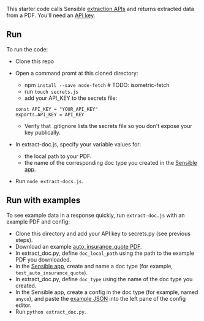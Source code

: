 This starter code calls Sensible [extraction APIs](https://docs.sensible.so/reference#extract-data-from-a-document) and returns extracted data from a PDF. You'll need an [API key](https://www.sensible.so/get-early-access).


Run
---
To run the code:

- Clone this repo
- Open a command promt at this cloned directory:
  - npm `install --save node-fetch` # TODO: isometric-fetch
  - run `touch secrets.js`
  - add your API_KEY to the secrets file:
  ```
  const API_KEY = "YOUR_API_KEY"
  exports.API_KEY = API_KEY
  ```

  - Verify that .gitignore lists the secrets file so you don't expose your key publically.
- In extract-doc.js, specify your variable values for:
  - the local path to your PDF.
  - the name of the corresponding doc type you created in the [Sensible app](https://app.sensible.so/).
- Run `node extract-docs.js`. 

Run with examples
----

To see example data in a response quickly, run `extract-doc.js` with an example PDF and config:

- Clone this directory and add your API key to secrets.py (see previous steps).
- Download an example [auto_insurance_quote PDF](https://github.com/sensible-hq/sensible-docs/raw/main/readme-sync/assets/v0/pdfs/auto_insurance_quote.pdf).
- In extract_doc.py, define `doc_local_path` using the path to the example PDF you downloaded.  
- In the [Sensible app](https://app.sensible.so/), create and name a doc type (for example, `test_auto_insurance_quote`).
- In extract_doc.py, define `doc_type` using the name of the doc type you created.
- In the Sensible app, create a config in the doc type (for example, named `anyco`), and paste the [example JSON](https://github.com/sensible-hq/sensible-docs/raw/main/readme-sync/assets/v0/json/anyco.json) into the left pane of the config editor.
- Run `python extract_doc.py`. 


 
